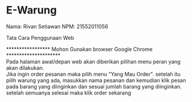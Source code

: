 # E-Warung
Nama: Rivan Setiawan
NPM: 21552011056

Tata Cara Penggunaan Web

***************** Mohon Gunakan browser Google Chrome *********************<br>
Pada halaman awal/depan web akan diberikan pilihan menu peran yang akan dilakukan.<br>
Jika ingin order pesanan maka pilih menu "Yang Mau Order". setelah itu pilih warung yang ada, masukkan nama pesanan dan kemudian klik pesan pada barang yang diinginkan dan sesuai jumlah barang yang diinginkan. setelah semuanya selesai maka klik order sekarang

